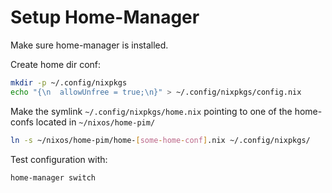 # Setup Home-Manager

Make sure home-manager is installed.

Create home dir conf:

```sh
mkdir -p ~/.config/nixpkgs
echo "{\n  allowUnfree = true;\n}" > ~/.config/nixpkgs/config.nix
```

Make the symlink `~/.config/nixpkgs/home.nix` pointing to one of the home-confs
located in `~/nixos/home-pim/`


```sh
ln -s ~/nixos/home-pim/home-[some-home-conf].nix ~/.config/nixpkgs/
```

Test configuration with:

```
home-manager switch
```

